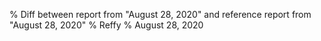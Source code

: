 % Diff between report from "August 28, 2020" and reference report from "August 28, 2020"
% Reffy
% August 28, 2020

